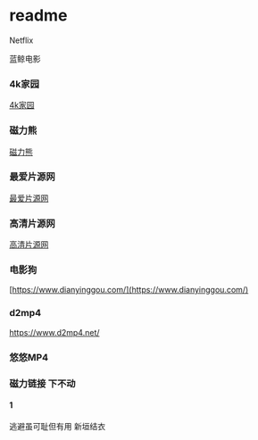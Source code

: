 # readme



Netflix

蓝鲸电影


### 4k家园
[4k家园](http://www.4kjia.com/)


### 磁力熊

[磁力熊](https://www.cilixiong.com/)

### 最爱片源网

[最爱片源网](https://www.z2py.com/)

### 高清片源网
[高清片源网 ](https://www.hdpianyuan.com/)


### 电影狗


[https://www.dianyinggou.com/](https://www.dianyinggou.com/)
### d2mp4
https://www.d2mp4.net/

### 悠悠MP4

### 磁力链接 下不动


#### 1
逃避虽可耻但有用  新垣结衣
